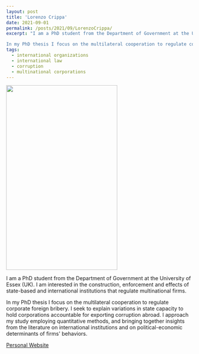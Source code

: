 ```yaml
---
layout: post
title: 'Lorenzo Crippa'
date: 2021-09-01
permalink: /posts/2021/09/LorenzoCrippa/
excerpt: "I am a PhD student from the Department of Government at the University of Essex (UK). I am interested in the construction, enforcement and effects of state-based and international institutions that regulate multinational firms.

In my PhD thesis I focus on the multilateral cooperation to regulate corporate foreign bribery. I seek to explain variations in state capacity to hold corporations accountable for exporting corruption abroad. I approach my study employing quantitative methods, and bringing together insights from the literature on international institutions and on political-economic determinants of firms' behaviors."
tags:
  - international organizations
  - international law
  - corruption
  - multinational corporations
---
```

<img src="https://gsipe-workshop.github.io/images/CRIPPA_LORENZO.jpg" width="300" height="500" />

I am a PhD student from the Department of Government at the University of Essex (UK). I am interested in the construction, enforcement and effects of state-based and international institutions that regulate multinational firms.

In my PhD thesis I focus on the multilateral cooperation to regulate corporate foreign bribery. I seek to explain variations in state capacity to hold corporations accountable for exporting corruption abroad. I approach my study employing quantitative methods, and bringing together insights from the literature on international institutions and on political-economic determinants of firms' behaviors.


<a href= "https://lorenzo-crippa.github.io">Personal Website</a>
